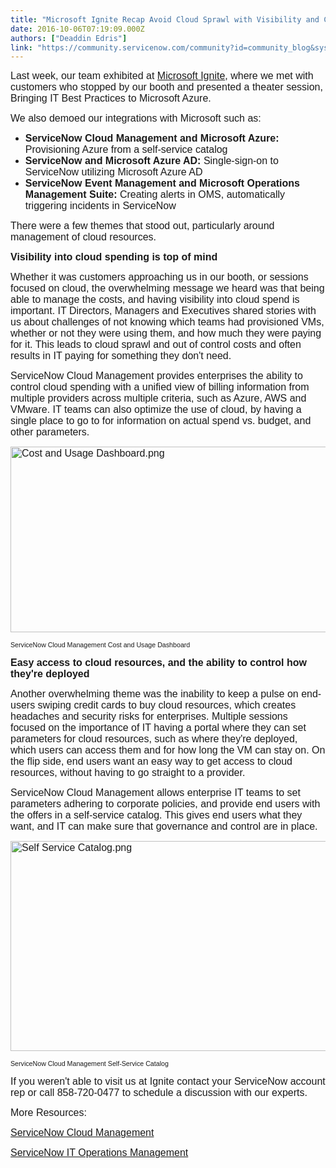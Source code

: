 ```yaml
---
title: "Microsoft Ignite Recap Avoid Cloud Sprawl with Visibility and Control"
date: 2016-10-06T07:19:09.000Z
authors: ["Deaddin Edris"]
link: "https://community.servicenow.com/community?id=community_blog&sys_id=699c2ee1dbd0dbc01dcaf3231f961989"
---
```

<p><span style="font-family: arial, helvetica, sans-serif; font-size: 12pt;">Last week, our team exhibited at <a title="nite.microsoft.com/" href="http://ignite.microsoft.com/">Microsoft Ignite</a>, where we met with customers who stopped by our booth and presented a theater session, Bringing IT Best Practices to Microsoft Azure.</span></p><p></p><p><span style="font-size: 12pt; font-family: arial, helvetica, sans-serif;">We also demoed our integrations with Microsoft such as:</span></p><ul style="list-style-type: disc;"><li><span style="font-size: 12pt; font-family: arial, helvetica, sans-serif;"><strong>ServiceNow Cloud Management and Microsoft Azure:</strong> Provisioning Azure from a self-service catalog</span></li><li><span style="font-size: 12pt; font-family: arial, helvetica, sans-serif;"><strong>ServiceNow and Microsoft Azure AD:</strong> Single-sign-on to ServiceNow utilizing Microsoft Azure AD</span></li><li><span style="font-size: 12pt; font-family: arial, helvetica, sans-serif;"><strong>ServiceNow Event Management and Microsoft Operations Management Suite:</strong> Creating alerts in OMS, automatically triggering incidents in ServiceNow</span></li></ul><p></p><p><span style="font-size: 12pt; font-family: arial, helvetica, sans-serif;">There were a few themes that stood out, particularly around management of cloud resources.</span></p><p></p><p><span style="font-family: arial, helvetica, sans-serif; font-size: 12pt;"><strong>Visibility into cloud spending is top of mind</strong></span></p><p><span style="font-size: 12pt; font-family: arial, helvetica, sans-serif;">Whether it was customers approaching us in our booth, or sessions focused on cloud, the overwhelming message we heard was that being able to manage the costs, and having visibility into cloud spend is important. IT Directors, Managers and Executives shared stories with us about challenges of not knowing which teams had provisioned VMs, whether or not they were using them, and how much they were paying for it. This leads to cloud sprawl and out of control costs and often results in IT paying for something they don't need. </span></p><p></p><p><span style="font-size: 12pt; font-family: arial, helvetica, sans-serif;">ServiceNow Cloud Management provides enterprises the ability to control cloud spending with a unified view of billing information from multiple providers across multiple criteria, such as Azure, AWS and VMware. IT teams can also optimize the use of cloud, by having a single place to go to for information on actual spend vs. budget, and other parameters.</span></p><p></p><p><span style="font-family: arial, helvetica, sans-serif; font-size: 12pt;"><img   alt="Cost and Usage Dashboard.png" class="image-1 jive-image" src="ddbdd10edb5c1b04ed6af3231f9619dd.iix" style="width: 620px; height: 297px;"/><br/></span></p><p><span style="font-size: 8pt; font-family: arial, helvetica, sans-serif;">ServiceNow Cloud Management Cost and Usage Dashboard</span></p><p></p><p><span style="font-family: arial, helvetica, sans-serif; font-size: 12pt;"><strong>Easy access to cloud resources, and the ability to control how they're deployed</strong></span></p><p><span style="font-size: 12pt; font-family: arial, helvetica, sans-serif;">Another overwhelming theme was the inability to keep a pulse on end-users swiping credit cards to buy cloud resources, which creates headaches and security risks for enterprises. Multiple sessions focused on the importance of IT having a portal where they can set parameters for cloud resources, such as where they're deployed, which users can access them and for how long the VM can stay on. On the flip side, end users want an easy way to get access to cloud resources, without having to go straight to a provider.</span></p><p></p><p><span style="font-size: 12pt; font-family: arial, helvetica, sans-serif;">ServiceNow Cloud Management allows enterprise IT teams to set parameters adhering to corporate policies, and provide end users with the offers in a self-service catalog. This gives end users what they want, and IT can make sure that governance and control are in place. </span></p><p></p><p><span style="font-family: arial, helvetica, sans-serif; font-size: 12pt;"><img   alt="Self Service Catalog.png" class="image-2 jive-image" src="112cf082db509f048c8ef4621f961911.iix" style="width: 620px; height: 336px;"/></span></p><p><span style="font-size: 8pt; font-family: arial, helvetica, sans-serif;">ServiceNow Cloud Management Self-Service Catalog</span></p><p></p><p><span style="font-size: 12pt; font-family: arial, helvetica, sans-serif;">If you weren't able to visit us at Ignite contact your ServiceNow account rep or call 858-720-0477 to schedule a discussion with our experts.</span></p><p></p><p><span style="font-size: 12pt; font-family: arial, helvetica, sans-serif;">More Resources:</span></p><p><span style="font-size: 12pt; font-family: arial, helvetica, sans-serif;"><a title="w.servicenow.com/products/orchestration/cloud-management.html" href="http://www.servicenow.com/products/orchestration/cloud-management.html">ServiceNow Cloud Management</a></span></p><p><span style="font-size: 12pt; font-family: arial, helvetica, sans-serif;"><a title="w.servicenow.com/products/it-operations-management.html" href="http://www.servicenow.com/products/it-operations-management.html">ServiceNow IT Operations Management </a></span></p>